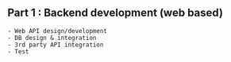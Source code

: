 ## Part 1 : Backend development (web based)

```
- Web API design/development 
- DB design & integration 
- 3rd party API integration
- Test
``` 